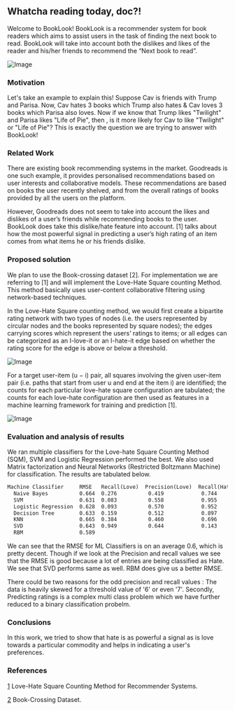 ## Whatcha reading today, doc?!

Welcome to BookLook! BookLook is a recommender system for book readers which aims to assist users in the task of finding the next book to read. BookLook will take into account both the dislikes and likes of the reader and his/her friends to recommend the “Next book to read”. 

![Image](Old_Book_Library_Ladder_Bookshelf_Books_Desktop_1920x1200_Wallpaper_1920x1200_11112.jpg)

### Motivation

Let's take an example to explain this! Suppose Cav is friends with Trump and Parisa. Now, Cav hates 3 books which Trump also hates & Cav loves 3 books which Parisa also loves. Now if we know that Trump likes "Twilight" and Parisa likes "Life of Pie", then , is it more likely for Cav to like "Twilight" or "Life of Pie"? This is exactly the question we are trying to answer with BookLook!

### Related Work

There are existing book recommending systems in the market. Goodreads is one such example, it provides personalised recommendations based on user interests and collaborative models. These recommendations are based on books the user recently shelved, and from the overall ratings of books provided by all the users on the platform.

However, Goodreads does not seem to take into account the likes and dislikes of a user’s friends while recommending books to the user. BookLook does take this dislike/hate feature into account. [1] talks about how the most powerful signal in predicting a user’s high rating of an item comes from what items he or his friends dislike.

### Proposed solution

We plan to use the Book-crossing dataset [2]. For implementation we are referring to [1] and will implement the Love-Hate Square counting Method. This method basically uses user-content collaborative filtering using network-based techniques. 

In the Love-Hate Square counting method, we would first create a bipartite rating network with two types of nodes (i.e. the users represented by circular nodes and the books represented by square nodes); the edges carrying scores which represent the users’ ratings to items; or all edges can be categorized as an I-love-it or an I-hate-it edge based on whether the rating score for the edge is above or below a threshold.

![Image](lovehate.PNG)

For a target user-item (u − i) pair, all squares involving the given user-item pair (i.e. paths that start from user u and end at the item i) are identified; the counts for each particular love-hate square configuration are tabulated; the counts for each love-hate configuration are then used as features in a machine learning framework for training and prediction [1].

![Image](lovehate2.PNG)

### Evaluation and analysis of results

We ran multiple classifiers for the Love-hate Square Counting Method (SQM), SVM and Logistic Regression performed the best. We also used Matrix factorization and Neural Networks (Restricted Boltzmann Machine) for classification. The results are tabulated below.

```markdown
Machine Classifier     RMSE   Recall(Love)  Precision(Love)  Recall(Hate)  Precision(Hate) F-measure(Love) F-measure(Hate)
  Naive Bayes          0.664  0.276          0.419            0.744         0.606           0.333           0.668  
  SVM                  0.631  0.083          0.558            0.955         0.607           0.145           0.742
  Logistic Regression  0.628  0.093          0.570            0.952         0.609           0.160           0.743
  Decision Tree        0.633  0.159          0.512            0.897         0.613           0.242           0.728
  KNN                  0.665  0.384          0.460            0.696         0.626           0.419           0.660
  SVD                  0.643  0.949          0.644            0.143         0.636
  RBM                  0.589
```
We can see that the RMSE for ML Classifiers is on an average 0.6, which is pretty decent. Though if we look at the Precision and recall values we see that the RMSE is good because a lot of entries are being classified as Hate. We see that SVD performs same as well. RBM does give us a better RMSE. 

There could be two reasons for the odd precision and recall values : The data is heavily skewed for a threshold value of '6' or even '7'. Secondly, Predicting ratings is a complex multi class problem which we have further reduced to a binary classification probelm. 

### Conclusions
In this work, we tried to show that hate is as powerful a signal as is love towards a particular commodity and helps in indicating a user's preferences. 

### References
[1](http://proceedings.mlr.press/v18/kong12a/kong12a.pdf) Love-Hate Square Counting Method for Recommender Systems.

[2](http://www2.informatik.uni-freiburg.de/~cziegler/BX/) Book-Crossing Dataset.
